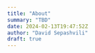 ```yaml
---
title: "About"
summary: "TBD"
date: 2024-02-13T19:47:52Z
author: "David Sepashvili"
draft: true
---
```


